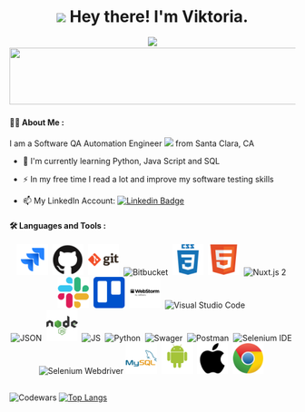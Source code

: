 <h1 align="center">
<img src="https://media.giphy.com/media/hvRJCLFzcasrR4ia7z/giphy.gif" width="30px"/>
  Hey there! I'm Viktoria.
</h1>

<div id="header" align="center">
  <img src="https://media.giphy.com/media/ZCes4khR2025X0rOLY/giphy.gif" width="300"/>
</div>

<div align="center">
  <img src="https://media.giphy.com/media/QpVUMRUJGokfqXyfa1/giphy.gif" width="1010" height="100"/>
</div>

#### :woman_technologist: About Me :
I am a Software QA Automation Engineer <img src="https://media.giphy.com/media/WUlplcMpOCEmTGBtBW/giphy.gif" width="30"> from Santa Clara, CA
- :apple: I'm currently learning Python, Java Script and SQL

- :zap: In my free time I read a lot and improve my software testing skills
  
- 📫 My LinkedIn Account: [![Linkedin Badge](https://img.shields.io/badge/LinkedIn-blue?style=for-the-badge&logo=linkedin&logoColor=white)](https://www.linkedin.com/in/voloshina-viktoria/)


#### :hammer_and_wrench: Languages and Tools :

<div align="center">
  <img src="https://github.com/devicons/devicon/blob/master/icons/jira/jira-original.svg" title="Jira" alt="Jira" width="55" height="55"/>&nbsp;
  <img src="https://github.com/devicons/devicon/blob/master/icons/github/github-original.svg" title="GitHub" alt="GitHub"  width="55" height="55"/>&nbsp;
  <img src="https://github.com/devicons/devicon/blob/master/icons/git/git-original-wordmark.svg" title="Git" alt="Git"  width="55" height="55"/>&nbsp;
  <img src="https://static-00.iconduck.com/assets.00/bitbucket-icon-512x460-aj2zdfts.png" title="Bitbucket" alt="Bitbucket"  width="55" height="55"/>&nbsp;
  <img src="https://github.com/devicons/devicon/blob/master/icons/css3/css3-plain-wordmark.svg"  title="CSS3" alt="CSS3"  width="55" height="55">&nbsp;
  <img src="https://github.com/devicons/devicon/blob/master/icons/html5/html5-original.svg" title="HTML5" alt="HTML5"  width="55" height="55"/>&nbsp;
  <img src="https://static-00.iconduck.com/assets.00/nuxtjs-icon-512x343-16hzp9e7.png" title="Nuxt.js 2" alt="Nuxt.js 2" width="55"/>&nbsp;
  <img src="https://github.com/devicons/devicon/blob/master/icons/slack/slack-original.svg" title="Slack" alt="Slack"  width="55" height="55"/>&nbsp;
  <img src="https://github.com/devicons/devicon/blob/master/icons/trello/trello-plain.svg" title="Trello" alt="Trello"  width="55" height="55"/>&nbsp;
  <img src="https://github.com/devicons/devicon/blob/master/icons/webstorm/webstorm-original-wordmark.svg" title="Webstorm" alt="Webstorm" width="55"/>&nbsp;
  <img src="https://static-00.iconduck.com/assets.00/visual-studio-code-icon-512x509-ujho0xue.png" title="Visual Studio Code" alt="Visual Studio Code" width="55"/>&nbsp;
</div>

<div align="center" >
  <img src="https://simpleicons.org/icons/json.svg" title="JSON" alt="JSON"  width="55" height="55"/>&nbsp;
  <img src="https://github.com/devicons/devicon/blob/master/icons/nodejs/nodejs-original-wordmark.svg" title="NodeJS" alt="NodeJS" width="55" height="55"/>&nbsp;
  <img src="https://static-00.iconduck.com/assets.00/javascript-js-icon-512x512-q3igwln6.png" title="JS" alt="JS"  width="55" height="55"/>&nbsp;
  <img src="https://www.svgrepo.com/show/374016/python.svg" title="Python" alt="Python" width="55" height="55"/>&nbsp;
  <img src="https://www.pngrepo.com/png/374111/512/swagger.png" title="Swagger" alt="Swager"  width="55" height="55"/>&nbsp;
  <img src="https://www.pngrepo.com/png/354202/512/postman-icon.png" title="Postman" alt="Postman"  width="55" height="55"/>&nbsp;
  <img src="https://www.selenium.dev/images/logos/ide.svg" title="Selenium IDE" alt="Selenium IDE"  width="55" height="55"/>&nbsp;
  <img src="https://upload.wikimedia.org/wikipedia/commons/thumb/d/d5/Selenium_Logo.png/861px-Selenium_Logo.png?20200511151950" title="Selenium Webdriver" alt="Selenium Webdriver"  width="55" height="55" /> 
  <img src="https://github.com/devicons/devicon/blob/master/icons/mysql/mysql-original-wordmark.svg" title="MySQL"  alt="MySQL"  width="55" height="55"/>&nbsp;
  <img src="https://github.com/devicons/devicon/blob/master/icons/android/android-original-wordmark.svg" title="Android" alt="Android" width="55"/>&nbsp;
  <img src="https://github.com/devicons/devicon/blob/master/icons/apple/apple-original.svg" title="Apple" alt="Apple" width="55" height="55"/>&nbsp;
  <img src="https://github.com/devicons/devicon/blob/master/icons/chrome/chrome-original.svg" title="Chrome" alt="Chrome"  width="55" height="55"/>&nbsp; 
</div>

## 

![Codewars](https://github.r2v.ch/codewars?user=VoloshinaV&name=true&top_languages=true&stroke=%23b362ff&theme=purple_dark)
[![Top Langs](https://github-readme-stats.vercel.app/api/top-langs/?username=anuraghazra&layout=compact)](https://github.com/anuraghazra/github-readme-stats)

